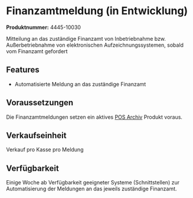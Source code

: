 # Finanzamtmeldung (in Entwicklung)

**Produktnummer:** 4445-10030

Mitteilung an das zuständige Finanzamt von Inbetriebnahme bzw. Außerbetriebnahme von elektronischen Aufzeichnungssystemen, sobald vom Finanzamt gefordert

## Features

- Automatisierte Meldung an das zuständige Finanzamt

## Voraussetzungen

Die Finanzamtmeldungen setzen ein aktives [POS Archiv](../../revisionssichere-daten-as-a-service/produkte/4445-10010-pos-archiv.md) Produkt voraus.

## Verkaufseinheit

Verkauf pro Kasse pro Meldung

## Verfügbarkeit

Einige Woche ab Verfügbarkeit geeigneter Systeme (Schnittstellen) zur Automatisierung der Meldungen an das jeweils zuständige Finanzamt.